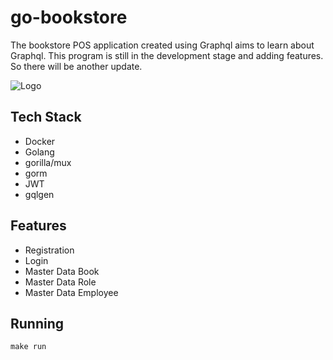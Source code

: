 # go-bookstore

The bookstore POS application created using Graphql aims to learn about Graphql. This program is still in the development stage and adding features. So there will be another update.

![Logo](https://graphql.org/img/og-image.png)

## Tech Stack

- Docker
- Golang
- gorilla/mux
- gorm
- JWT
- gqlgen

## Features

- Registration
- Login
- Master Data Book
- Master Data Role
- Master Data Employee

## Running

```golang
make run
```
